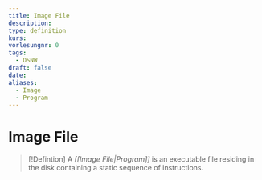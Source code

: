 ```yaml
---
title: Image File
description: 
type: definition
kurs: 
vorlesungnr: 0
tags:
  - OSNW
draft: false
date: 
aliases:
  - Image
  - Program
---
```

# Image File

> [!Defintion]
> A *[[Image File|Program]]* is an executable file residing in the disk containing a static sequence of instructions.

